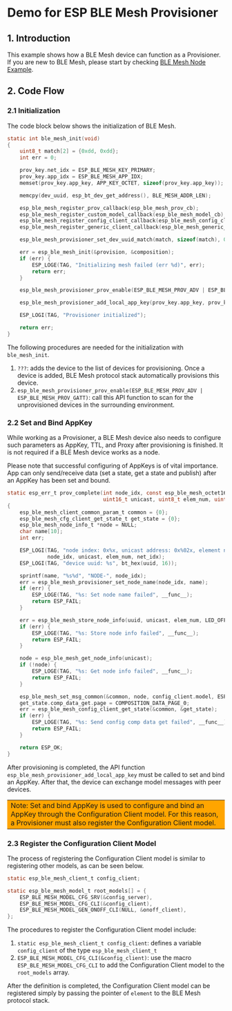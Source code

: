 
# Demo for ESP BLE Mesh Provisioner

## 1. Introduction

This example shows how a BLE Mesh device can function as a Provisioner. If you are new to BLE Mesh, please start by checking [BLE Mesh Node Example](../../onoff_models/onoff_server/README.md).

## 2. Code Flow

### 2.1 Initialization

The code block below shows the initialization of BLE Mesh.

```c
static int ble_mesh_init(void)
{
    uint8_t match[2] = {0xdd, 0xdd};
    int err = 0;

    prov_key.net_idx = ESP_BLE_MESH_KEY_PRIMARY;
    prov_key.app_idx = ESP_BLE_MESH_APP_IDX;
    memset(prov_key.app_key, APP_KEY_OCTET, sizeof(prov_key.app_key));

    memcpy(dev_uuid, esp_bt_dev_get_address(), BLE_MESH_ADDR_LEN);

    esp_ble_mesh_register_prov_callback(esp_ble_mesh_prov_cb);
    esp_ble_mesh_register_custom_model_callback(esp_ble_mesh_model_cb);
    esp_ble_mesh_register_config_client_callback(esp_ble_mesh_config_client_cb);
    esp_ble_mesh_register_generic_client_callback(esp_ble_mesh_generic_client_cb);

    esp_ble_mesh_provisioner_set_dev_uuid_match(match, sizeof(match), 0x0, false);

    err = esp_ble_mesh_init(&provision, &composition);
    if (err) {
        ESP_LOGE(TAG, "Initializing mesh failed (err %d)", err);
        return err;
    }

    esp_ble_mesh_provisioner_prov_enable(ESP_BLE_MESH_PROV_ADV | ESP_BLE_MESH_PROV_GATT);

    esp_ble_mesh_provisioner_add_local_app_key(prov_key.app_key, prov_key.net_idx, prov_key.app_idx);

    ESP_LOGI(TAG, "Provisioner initialized");

    return err;
}
```

The following procedures are needed for the initialization with `ble_mesh_init`.

1. `???`: adds the device to the list of devices for provisioning. Once a device is added, BLE Mesh protocol stack automatically provisions this device.
2. `esp_ble_mesh_provisioner_prov_enable(ESP_BLE_MESH_PROV_ADV | ESP_BLE_MESH_PROV_GATT)`: call this API function to scan for the unprovisioned devices in the surrounding environment.

### 2.2 Set and Bind AppKey

While working as a Provisioner, a BLE Mesh device also needs to configure such parameters as AppKey, TTL, and Proxy after provisioning is finished. It is not required if a BLE Mesh device works as a node. 

Please note that successful configuring of AppKeys is of vital importance. App can only send/receive data (set a state, get a state and publish) after an AppKey has been set and bound.

```c
static esp_err_t prov_complete(int node_idx, const esp_ble_mesh_octet16_t uuid,
                               uint16_t unicast, uint8_t elem_num, uint16_t net_idx)
{
    esp_ble_mesh_client_common_param_t common = {0};
    esp_ble_mesh_cfg_client_get_state_t get_state = {0};
    esp_ble_mesh_node_info_t *node = NULL;
    char name[10];
    int err;

    ESP_LOGI(TAG, "node index: 0x%x, unicast address: 0x%02x, element num: %d, netkey index: 0x%02x",
             node_idx, unicast, elem_num, net_idx);
    ESP_LOGI(TAG, "device uuid: %s", bt_hex(uuid, 16));

    sprintf(name, "%s%d", "NODE-", node_idx);
    err = esp_ble_mesh_provisioner_set_node_name(node_idx, name);
    if (err) {
        ESP_LOGE(TAG, "%s: Set node name failed", __func__);
        return ESP_FAIL;
    }

    err = esp_ble_mesh_store_node_info(uuid, unicast, elem_num, LED_OFF);
    if (err) {
        ESP_LOGE(TAG, "%s: Store node info failed", __func__);
        return ESP_FAIL;
    }

    node = esp_ble_mesh_get_node_info(unicast);
    if (!node) {
        ESP_LOGE(TAG, "%s: Get node info failed", __func__);
        return ESP_FAIL;
    }

    esp_ble_mesh_set_msg_common(&common, node, config_client.model, ESP_BLE_MESH_MODEL_OP_COMPOSITION_DATA_GET);
    get_state.comp_data_get.page = COMPOSITION_DATA_PAGE_0;
    err = esp_ble_mesh_config_client_get_state(&common, &get_state);
    if (err) {
        ESP_LOGE(TAG, "%s: Send config comp data get failed", __func__);
        return ESP_FAIL;
    }

    return ESP_OK;
}
```

After provisioning is completed, the API function `esp_ble_mesh_provisioner_add_local_app_key` must be called to set and bind an AppKey. After that, the device can exchange model messages with peer devices.

<table><tr><td bgcolor=orange> Note: Set and bind AppKey is used to configure and bind an AppKey through the Configuration Client model. For this reason, a Provisioner must also register the Configuration Client model. </td></tr></table>

### 2.3 Register the Configuration Client Model

The process of registering the Configuration Client model is similar to registering other models, as can be seen below.

```c
static esp_ble_mesh_client_t config_client;
```
```c
static esp_ble_mesh_model_t root_models[] = {
    ESP_BLE_MESH_MODEL_CFG_SRV(&config_server),
    ESP_BLE_MESH_MODEL_CFG_CLI(&config_client),
    ESP_BLE_MESH_MODEL_GEN_ONOFF_CLI(NULL, &onoff_client),
};
```

The procedures to register the Configuration Client model include:

1. `static esp_ble_mesh_client_t config_client`: defines a variable `config_client` of the type `esp_ble_mesh_client_t`
2. `ESP_BLE_MESH_MODEL_CFG_CLI(&config_client)`: use the macro `ESP_BLE_MESH_MODEL_CFG_CLI` to add the Configuration Client model to the `root_models` array.

After the definition is completed, the Configuration Client model can be registered simply by passing the pointer of `element` to the BLE Mesh protocol stack.
